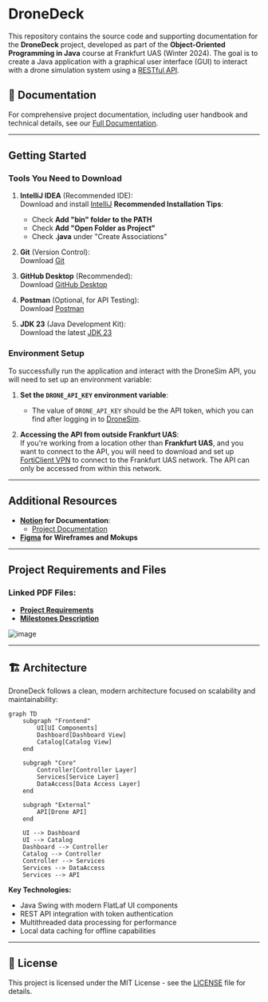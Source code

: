 # DroneDeck
This repository contains the source code and supporting documentation for the **DroneDeck** project, developed as part of the **Object-Oriented Programming in Java** course at Frankfurt UAS (Winter 2024). The goal is to create a Java application with a graphical user interface (GUI) to interact with a drone simulation system using a [RESTful API](http://dronesim.facets-labs.com).

<!-- 
## 🎥 Demo Video
(Coming Soon) This section will include a demo video showcasing the key features of DroneDeck.

![DroneDeck Demo](demo/demo.gif)
-->

## 📑 Documentation
For comprehensive project documentation, including user handbook and technical details, see our [Full Documentation](Docs.md).

---

## Getting Started

### Tools You Need to Download

1. **IntelliJ IDEA** (Recommended IDE):  
   Download and install [IntelliJ](https://www.jetbrains.com/de-de/idea/)
   **Recommended Installation Tips**:
   - Check **Add "bin" folder to the PATH**
   - Check **Add "Open Folder as Project"**
   - Check **.java** under "Create Associations"

2. **Git** (Version Control):  
   Download [Git](https://git-scm.com/downloads)

3. **GitHub Desktop** (Recommended):  
   Download [GitHub Desktop](https://github.com/apps/desktop)

4. **Postman** (Optional, for API Testing):  
   Download [Postman](https://www.postman.com/downloads/)

5. **JDK 23** (Java Development Kit):  
   Download the latest [JDK 23](https://www.oracle.com/java/technologies/javase/jdk23-archive-downloads.html)

### Environment Setup

To successfully run the application and interact with the DroneSim API, you will need to set up an environment variable:

1. **Set the `DRONE_API_KEY` environment variable**:
   - The value of `DRONE_API_KEY` should be the API token, which you can find after logging in to [DroneSim](http://dronesim.facets-labs.com).

2. **Accessing the API from outside Frankfurt UAS**:  
   If you're working from a location other than **Frankfurt UAS**, and you want to connect to the API, you will need to download and set up [FortiClient VPN](https://www.fortinet.com/de/support/product-downloads) to connect to the Frankfurt UAS network. The API can only be accessed from within this network.

---

## Additional Resources
- **[Notion](https://www.notion.so/zakabouj/DroneDeck-OOP-Java-Projcet-152408e5d09b8033b5aed50a06d138d8) for Documentation**:  
  - [Project Documentation](https://www.notion.so/zakabouj/DroneDeck-Documentation-152408e5d09b800bb222fb4f9c63cec0)  
- **[Figma](https://www.figma.com/design/lKYP3mLiFFFGDFb1HdLXus/DroneDeck-Mockup?node-id=80-33&t=G7z15kf5VyYzPZE0-0) for Wireframes and Mokups**

---

## Project Requirements and Files

### Linked PDF Files:
- [**Project Requirements**](https://github.com/user-attachments/files/18007575/2024_winter_project_description.pdf)
- [**Milestones Description**](https://github.com/user-attachments/files/18007586/milestones.pdf)

![image](https://github.com/user-attachments/assets/805d8c2c-a472-428c-8842-9c0fc9db3453)

---

## 🏗️ Architecture

DroneDeck follows a clean, modern architecture focused on scalability and maintainability:

```mermaid
graph TD
    subgraph "Frontend"
        UI[UI Components]
        Dashboard[Dashboard View]
        Catalog[Catalog View]
    end

    subgraph "Core"
        Controller[Controller Layer]
        Services[Service Layer]
        DataAccess[Data Access Layer]
    end

    subgraph "External"
        API[Drone API]
    end

    UI --> Dashboard
    UI --> Catalog
    Dashboard --> Controller
    Catalog --> Controller
    Controller --> Services
    Services --> DataAccess
    Services --> API
```

**Key Technologies:**
- Java Swing with modern FlatLaf UI components
- REST API integration with token authentication
- Multithreaded data processing for performance
- Local data caching for offline capabilities

---

## 📜 License

This project is licensed under the MIT License - see the [LICENSE](./LICENSE) file for details.
